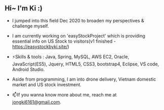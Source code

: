 ## Hi~ I'm Ki :)

- I jumped into this field Dec 2020 to broaden my perspectives & challenge myself.
- I am currently working on 'easyStockProject' which is providing essential info on US Stock to visitors(v1 finished - https://easystockbyki.site/)
- ⚡Skills & tools : Java, Spring, MySQL, AWS EC2, Oracle, JavaScript(ES5), Jquery, HTML5, CSS3, bootstrap4, Eclipse, VS code, Android Studio.

- Aside from programming, I am into drone delivery, Vietnam domestic market and US stock investment.  
- 📫If you wanna know more about me, reach me at jongki6161@gmail.com.

